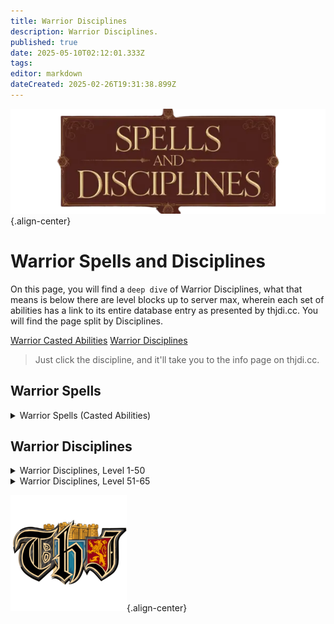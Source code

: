 ```yaml
---
title: Warrior Disciplines
description: Warrior Disciplines.
published: true
date: 2025-05-10T02:12:01.333Z
tags: 
editor: markdown
dateCreated: 2025-02-26T19:31:38.899Z
---
```


![spellsdisciplines.webp](/classes-and-abilities/spellsdisciplines.webp){.align-center}

# Warrior Spells and Disciplines

On this page, you will find a `deep dive` of Warrior Disciplines, what that means is below there are level blocks up to server max, wherein each set of abilities has a link to its entire database entry as presented by thjdi.cc. You will find the page split by Disciplines.

[Warrior Casted Abilities](#warrior-spells)
[Warrior Disciplines](#warrior-disciplines)

> Just click the discipline, and it'll take you to the info page on thjdi.cc.

## Warrior Spells
<details>
	<summary> Warrior Spells (Casted Abilities) </summary>

|AA Name|AA Code|
|---|---|
|<a href="https://www.thjdi.cc/spell/5234" target="_blank">Area Taunt</a>||
|<a href="https://www.thjdi.cc/spell/37196" target="_blank">Imperator's Command</a>||
|<a href="https://www.thjdi.cc/spell/23528" target="_blank">Warlord's Fury</a>|912|
</details>

## Warrior Disciplines

<details>
	<summary> Warrior Disciplines, Level 1-50 </summary>

|Discipline Name|Level|
|---|---|
|<a href="https://www.thjdi.cc/spell/17189" target="_blank">Mercenary Taunt</a>|1|
|<a href="https://www.thjdi.cc/spell/5225" target="_blank">Throw Stone</a>|1|
|<a href="https://www.thjdi.cc/spell/25060" target="_blank">Elbow Strike</a>|5|
|<a href="https://www.thjdi.cc/spell/4721" target="_blank">Focused Will Discipline</a>|10|
|<a href="https://www.thjdi.cc/spell/4608" target="_blank">Provoke</a>|20|
|<a href="https://www.thjdi.cc/spell/4585" target="_blank">Resistant Discipline</a>|30|
|<a href="https://www.thjdi.cc/spell/4587" target="_blank">Fearless Discipline</a>|40|

</details>

<details>
	<summary> Warrior Disciplines, Level 51-65 </summary>

|Discipline Name|Level|
|---|---|
|<a href="https://www.thjdi.cc/spell/4681" target="_blank">Bellow</a>|52|
|<a href="https://www.thjdi.cc/spell/4503" target="_blank">Evasive Discipline</a>|52|
|<a href="https://www.thjdi.cc/spell/4672" target="_blank">Charge Discipline</a>|53|
|<a href="https://www.thjdi.cc/spell/4514" target="_blank">Mighty Strike Discipline</a>|54|
|<a href="https://www.thjdi.cc/spell/4499" target="_blank">Defensive Discipline</a>|55|
|<a href="https://www.thjdi.cc/spell/8921" target="_blank">Myrmidon's Aura</a>|55|
|<a href="https://www.thjdi.cc/spell/4682" target="_blank">Berate</a>|56|
|<a href="https://www.thjdi.cc/spell/4674" target="_blank">Furious Discipline</a>|56|
|<a href="https://www.thjdi.cc/spell/4501" target="_blank">Precision Discipline</a>|57|
|<a href="https://www.thjdi.cc/spell/4675" target="_blank">Fellstrike Discipline</a>|58|
|<a href="https://www.thjdi.cc/spell/4670" target="_blank">Fortitude Discipline</a>|59|
|<a href="https://www.thjdi.cc/spell/17188" target="_blank">Mercenary Area Taunt</a>|59|
|<a href="https://www.thjdi.cc/spell/4498" target="_blank">Aggressive Discipline</a>|60|
|<a href="https://www.thjdi.cc/spell/4689" target="_blank">Spirit of Rage Discipline</a>|61|
|<a href="https://www.thjdi.cc/spell/6750" target="_blank">Whirlwind Blade</a>|61|
|<a href="https://www.thjdi.cc/spell/4687" target="_blank">Healing Will Discipline</a>|63|
|<a href="https://www.thjdi.cc/spell/4697" target="_blank">Incite</a>|63|
|<a href="https://www.thjdi.cc/spell/5016" target="_blank">Ancient: Chaos Cry</a>|65|
|<a href="https://www.thjdi.cc/spell/10959" target="_blank">Aura of Draconic Runes</a>|65|
|<a href="https://www.thjdi.cc/spell/5015" target="_blank">Bellow of the Mastruq</a>|65|
|<a href="https://www.thjdi.cc/spell/4688" target="_blank">Stonewall Discipline</a>|65|

</details>

![pagebreak3.webp](/pagebreak3.webp){.align-center}